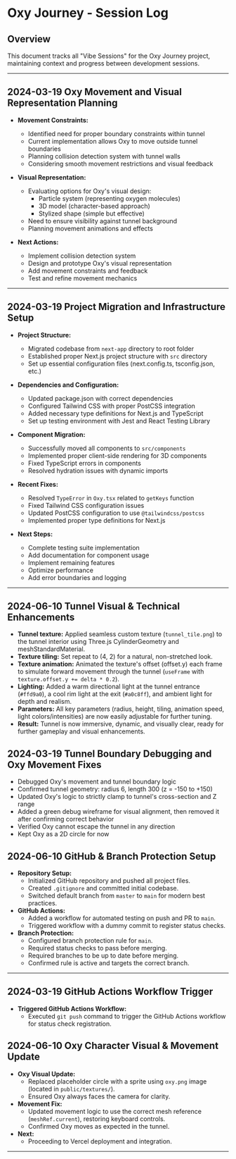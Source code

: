 # Oxy Journey - Session Log

## Overview
This document tracks all "Vibe Sessions" for the Oxy Journey project, maintaining context and progress between development sessions.

--- 

## 2024-03-19 Oxy Movement and Visual Representation Planning

- **Movement Constraints:**
  - Identified need for proper boundary constraints within tunnel
  - Current implementation allows Oxy to move outside tunnel boundaries
  - Planning collision detection system with tunnel walls
  - Considering smooth movement restrictions and visual feedback

- **Visual Representation:**
  - Evaluating options for Oxy's visual design:
    - Particle system (representing oxygen molecules)
    - 3D model (character-based approach)
    - Stylized shape (simple but effective)
  - Need to ensure visibility against tunnel background
  - Planning movement animations and effects

- **Next Actions:**
  - Implement collision detection system
  - Design and prototype Oxy's visual representation
  - Add movement constraints and feedback
  - Test and refine movement mechanics

---

## 2024-03-19 Project Migration and Infrastructure Setup

- **Project Structure:**
  - Migrated codebase from `next-app` directory to root folder
  - Established proper Next.js project structure with `src` directory
  - Set up essential configuration files (next.config.ts, tsconfig.json, etc.)

- **Dependencies and Configuration:**
  - Updated package.json with correct dependencies
  - Configured Tailwind CSS with proper PostCSS integration
  - Added necessary type definitions for Next.js and TypeScript
  - Set up testing environment with Jest and React Testing Library

- **Component Migration:**
  - Successfully moved all components to `src/components`
  - Implemented proper client-side rendering for 3D components
  - Fixed TypeScript errors in components
  - Resolved hydration issues with dynamic imports

- **Recent Fixes:**
  - Resolved `TypeError` in `Oxy.tsx` related to `getKeys` function
  - Fixed Tailwind CSS configuration issues
  - Updated PostCSS configuration to use `@tailwindcss/postcss`
  - Implemented proper type definitions for Next.js

- **Next Steps:**
  - Complete testing suite implementation
  - Add documentation for component usage
  - Implement remaining features
  - Optimize performance
  - Add error boundaries and logging

---

## 2024-06-10 Tunnel Visual & Technical Enhancements

- **Tunnel texture:** Applied seamless custom texture (`tunnel_tile.png`) to the tunnel interior using Three.js CylinderGeometry and meshStandardMaterial.
- **Texture tiling:** Set repeat to (4, 2) for a natural, non-stretched look.
- **Texture animation:** Animated the texture's offset (offset.y) each frame to simulate forward movement through the tunnel (`useFrame` with `texture.offset.y += delta * 0.2`).
- **Lighting:** Added a warm directional light at the tunnel entrance (`#ffd9a0`), a cool rim light at the exit (`#a0c8ff`), and ambient light for depth and realism.
- **Parameters:** All key parameters (radius, height, tiling, animation speed, light colors/intensities) are now easily adjustable for further tuning.
- **Result:** Tunnel is now immersive, dynamic, and visually clear, ready for further gameplay and visual enhancements.

## 2024-03-19 Tunnel Boundary Debugging and Oxy Movement Fixes

- Debugged Oxy's movement and tunnel boundary logic
- Confirmed tunnel geometry: radius 6, length 300 (z = -150 to +150)
- Updated Oxy's logic to strictly clamp to tunnel's cross-section and Z range
- Added a green debug wireframe for visual alignment, then removed it after confirming correct behavior
- Verified Oxy cannot escape the tunnel in any direction
- Kept Oxy as a 2D circle for now

## 2024-06-10 GitHub & Branch Protection Setup

- **Repository Setup:**
  - Initialized GitHub repository and pushed all project files.
  - Created `.gitignore` and committed initial codebase.
  - Switched default branch from `master` to `main` for modern best practices.
- **GitHub Actions:**
  - Added a workflow for automated testing on push and PR to `main`.
  - Triggered workflow with a dummy commit to register status checks.
- **Branch Protection:**
  - Configured branch protection rule for `main`.
  - Required status checks to pass before merging.
  - Required branches to be up to date before merging.
  - Confirmed rule is active and targets the correct branch.

---

## 2024-03-19 GitHub Actions Workflow Trigger

- **Triggered GitHub Actions Workflow:**
  - Executed `git push` command to trigger the GitHub Actions workflow for status check registration.

## 2024-06-10 Oxy Character Visual & Movement Update

- **Oxy Visual Update:**
  - Replaced placeholder circle with a sprite using `oxy.png` image (located in `public/textures/`).
  - Ensured Oxy always faces the camera for clarity.
- **Movement Fix:**
  - Updated movement logic to use the correct mesh reference (`meshRef.current`), restoring keyboard controls.
  - Confirmed Oxy moves as expected in the tunnel.
- **Next:**
  - Proceeding to Vercel deployment and integration.

---